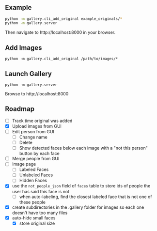# 

## Example

```bash
python -m gallery.cli_add_original example_originals/*
python -m gallery.server
```

Then navigate to http://localhost:8000 in your browser.

## Add Images
```
python -m gallery.cli_add_original /path/to/images/*
```

## Launch Gallery
```
python -m gallery.server
```
Browse to http://localhost:8000

## Roadmap

- [ ] Track time original was added
- [x] Upload images from GUI
- [ ] Edit person from GUI
  - [ ] Change name
  - [ ] Delete
  - [ ] Show detected faces below each image with a "not this person" button by each face
- [ ] Merge people from GUI
- [ ] Image page
  - [ ] Labeled Faces
  - [ ] Unlabeled Faces
  - [ ] Hidden Faces
- [x] use the `not_people_json` field of `faces` table to store ids of people the user has said this face is not
  - [ ] when auto-labeling, find the closest labeled face that is not one of these people
- [x] create subdirectories in the .gallery folder for images so each one doesn't have too many files
- [x] auto-hide small faces
  - [x] store original size